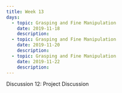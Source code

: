 ```yaml
---
title: Week 13
days:
  - topic: Grasping and Fine Manipulation
    date: 2019-11-18
    description: 
  - topic: Grasping and Fine Manipulation
    date: 2019-11-20
    description: 
  - topic: Grasping and Fine Manipulation
    date: 2019-11-22
    description: 
---
```


Discussion 12: Project Discussion
